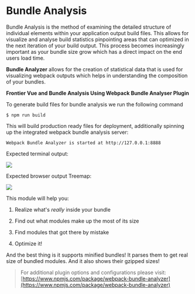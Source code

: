 # Bundle Analysis

Bundle Analysis is the method of examining the detailed structure of individual elements within your application output build files. This allows for visualize and analyse build statistics pinpointing areas that can optimized in the next iteration of your build output. This process becomes increasingly important as your bundle size grow which has a direct impact on the end users load time.

**Bundle Analyzer** allows for the creation of statistical data that is used for visualizing webpack outputs which helps in understanding the composition of your bundles.

**Frontier Vue and Bundle Analysis Using Webpack Bundle Analyser Plugin**

To generate build files for bundle analysis we run the following command

 `$ npm run build`

This will build production ready files for deployment, additionally spinning up the integrated webpack bundle analysis server:

 `Webpack Bundle Analyzer is started at http://127.0.0.1:8888`

Expected terminal output:

<image src="https://github.com/realdecoy/rdvue/blob/main/docs/images/bundle-image1.png?raw=true">

Expected browser output Treemap:

<image src="https://github.com/realdecoy/rdvue/blob/main/docs/images/bundle-image2.png?raw=true">

This module will help you:

1.  Realize what's _really_ inside your bundle
    
2.  Find out what modules make up the most of its size
    
3.  Find modules that got there by mistake
    
4.  Optimize it!
    

And the best thing is it supports minified bundles! It parses them to get real size of bundled modules. And it also shows their gzipped sizes!

> For additional plugin options and configurations please visit: [https://www.npmjs.com/package/webpack-bundle-analyzer](https://www.npmjs.com/package/webpack-bundle-analyzer)
